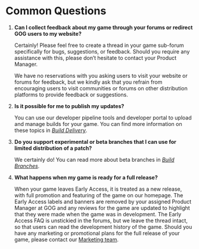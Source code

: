 # Common Questions

1. **Can I collect feedback about my game through your forums or redirect GOG users to my website?**

    Certainly! Please feel free to create a thread in your game sub-forum specifically for bugs, suggestions, or feedback. Should you require any assistance with this, please don’t hesitate to contact your Product Manager.

    We have no reservations with you asking users to visit your website or forums for feedback, but we kindly ask that you refrain from encouraging users to visit communities or forums on other distribution platforms to provide feedback or suggestions.

2. **Is it possible for me to publish my updates?**

    You can use our developer pipeline tools and developer portal to upload and manage builds for your game. You can find more information on these topics in [*Build Delivery*](build-delivery.md).

3. **Do you support experimental or beta branches that I can use for limited distribution of a patch?**

    We certainly do! You can read more about beta branches in [*Build Branches*](build-branches.md).

4. **What happens when my game is ready for a full release?**

    When your game leaves Early Access, it is treated as a new release, with full promotion and featuring of the game on our homepage. The Early Access labels and banners are removed by your assigned Product Manager at GOG and any reviews for the game are updated to highlight that they were made when the game was in development. The Early Access FAQ is unstickied in the forums, but we leave the thread intact, so that users can read the development history of the game. Should you have any marketing or promotional plans for the full release of your game, please contact our [Marketing team](basic-game-assets.md#contact-us).

